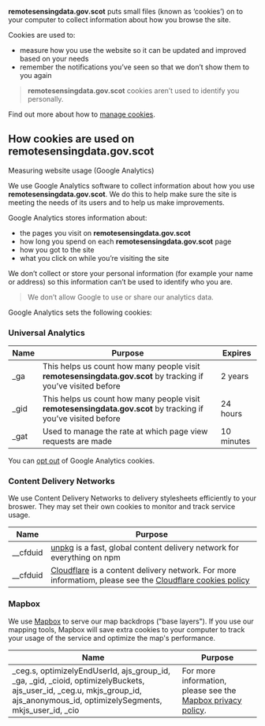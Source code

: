  
 
**remotesensingdata.gov.scot** puts small files (known as ‘cookies’) on to your computer to collect information about how you browse the site. 
 
Cookies are used to: 
 
- measure how you use the website so it can be updated and improved based on your needs 
- remember the notifications you’ve seen so that we don’t show them to you again 
 
> **remotesensingdata.gov.scot** cookies aren’t used to identify you personally. 
 
Find out more about how to [manage cookies](https://www.aboutcookies.org/). 
 
How cookies are used on **remotesensingdata.gov.scot** 
----------------------- 
 
Measuring website usage (Google Analytics) 
 
We use Google Analytics software to collect information about how you use **remotesensingdata.gov.scot**. We do this to help make sure the site is meeting the needs of its users and to help us make improvements. 
 
Google Analytics stores information about: 
 
- the pages you visit on **remotesensingdata.gov.scot** 
- how long you spend on each **remotesensingdata.gov.scot** page 
- how you got to the site  
- what you click on while you’re visiting the site 
 
We don’t collect or store your personal information (for example your name or address) so this information can’t be used to identify who you are. 
 
> We don’t allow Google to use or share our analytics data. 
 
Google Analytics sets the following cookies: 
 
### Universal Analytics 
 
| Name          | Purpose       | Expires  | 
| ------------- | ------------- | -----    | 
| _ga           | This helps us count how many people visit **remotesensingdata.gov.scot** by tracking if you’ve visited before | 2 years    | 
| _gid          |   This helps us count how many people visit **remotesensingdata.gov.scot** by tracking if you’ve visited before | 24 hours | 
| _gat          | Used to manage the rate at which page view requests are made | 10 minutes | 
 
You can [opt out](https://tools.google.com/dlpage/gaoptout) of Google Analytics cookies. 

### Content Delivery Networks

We use Content Delivery Networks to delivery stylesheets efficiently to your broswer. They may set their own cookies to monitor and track service usage.

| Name          | Purpose       | 
| ------------- | ------------- | 
| __cfduid      | [unpkg](ttps://unpkg.com) is a fast, global content delivery network for everything on npm | 
| __cfduid      | [Cloudflare](https://www.cloudflare.com/) is a content delivery network. For more informatiom, please see the [Cloudflare cookies policy](https://www.cloudflare.com/cookie-policy/)              | 

### Mapbox 
 
We use [Mapbox](https://www.mapbox.com) to serve our map backdrops ("base layers"). If you use our mapping tools, Mapbox will save extra cookies to your computer to track your usage of the service and optimize the map's performance. 
 
| Name          | Purpose       | 
| ------------- | ------------- | 
| _ceg.s, optimizelyEndUserId, ajs_group_id, _ga, _gid, _cioid, optimizelyBuckets, ajs_user_id, _ceg.u, mkjs_group_id, ajs_anonymous_id, optimizelySegments, mkjs_user_id, _cio      | For more information, please see the [Mapbox privacy policy](https://www.mapbox.com/privacy/). | 
 